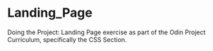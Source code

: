 # Landing_Page
Doing the Project: Landing Page exercise as part of the Odin Project Curriculum, specifically the CSS Section.
